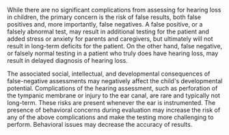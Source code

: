 While there are no significant complications from assessing for hearing loss in children, the primary concern is the risk of false results, both false positives and, more importantly, false negatives. A false positive, or a falsely abnormal test, may result in additional testing for the patient and added stress or anxiety for parents and caregivers, but ultimately will not result in long-term deficits for the patient. On the other hand, false negative, or falsely normal testing in a patient who truly does have hearing loss, may result in delayed diagnosis of hearing loss.

The associated social, intellectual, and developmental consequences of false-negative assessments may negatively affect the child's developmental potential. Complications of the hearing assessment, such as perforation of the tympanic membrane or injury to the ear canal, are rare and typically not long-term. These risks are present whenever the ear is instrumented. The presence of behavioral concerns during evaluation may increase the risk of any of the above complications and make the testing more challenging to perform. Behavioral issues may decrease the accuracy of results.